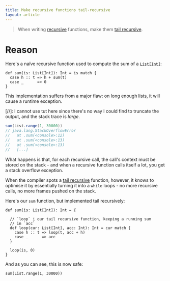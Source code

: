 ```yaml
---
title: Make recursive functions tail-recursive
layout: article
---
```


> When writing [recursive] functions, make them [tail recursive].

# Reason

Here's a naïve recursive function used to compute the sum of a [`List[Int]`][`List`]:

```tut:silent
def sum(is: List[Int]): Int = is match {
  case h :: t => h + sum(t)
  case _      => 0
}
```

This implementation suffers from a major flaw: on long enough lists, it will cause a runtime exception.

[//]: I cannot use tut here since there's no way I could find to truncate the output, and the stack trace is *large*.
```scala
sum(List.range(1, 30000))
// java.lang.StackOverflowError
//   at .sum(<console>:12)
//   at .sum(<console>:13)
//   at .sum(<console>:13)
//   [...]
```

What happens is that, for each recursive call, the call's context must be stored on the stack - and when a recursive function calls itself a lot, you get a stack overflow exception.

When the compiler spots a [tail recursive] function, however, it knows to optimise it by essentially turning it into a `while` loops - no more recursive calls, no more frames pushed on the stack.

Here's our `sum` function, but implemented tail recursively:

```tut:silent
def sum(is: List[Int]): Int = {

  // `loop` i our tail recursive function, keeping a running sum
  // in `acc`
  def loop(cur: List[Int], acc: Int): Int = cur match {
    case h :: t => loop(t, acc + h)
    case _      => acc
  }

  loop(is, 0)
}
```

And as you can see, this is now safe:

```tut:book
sum(List.range(1, 30000))
```

[recursive]:../definitions/recursion.html
[tail recursive]:../definitions/tail_recursion.html
[`List`]:https://www.scala-lang.org/api/2.12.8/scala/collection/immutable/List.html
